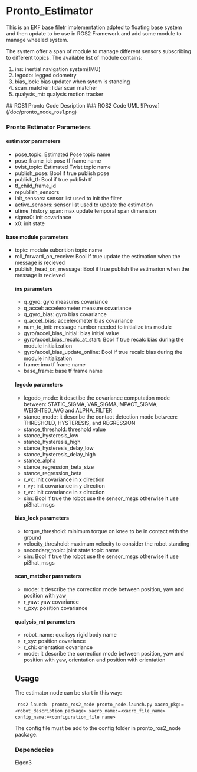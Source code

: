 # Pronto_Estimator
This is an  EKF base filetr implementation adpted to floating base system and then update to be use in ROS2 Framework and add some module to manage wheeled system.

The system offer a span of module to manage different sensors subscribing to different topics.
The available list of module contains:
<ol>
    <li>ins: inertial navigation system(IMU)</li>
    <li>legodo: legged odometry</li>
    <li>bias_lock: bias updater when sytem is standing</li>
    <li>scan_matcher: lidar scan matcher </li>
    <li>qualysis_mt: qualysis motion tracker</li>

</ol>
## ROS1 Pronto Code Desription
### ROS2 Code UML 
![Prova](/doc/pronto_node_ros1.png)

### Pronto Estimator Parameters


#### estimator parameters

<ul>
    <li>pose_topic: Estimated Pose topic name </li>
    <li>pose_frame_id: pose tf frame name  </li>
    <li>twist_topic: Estimated Twist topic name</li>
    <li>publish_pose: Bool if true publish pose </li>
    <li>publish_tf: Bool if true publish tf </li>
    <li>tf_child_frame_id </li>
    <li>republish_sensors </li>
    <li>init_sensors: sensor list used to init the filter </li>
    <li>active_sensors: sensor list used to update the estimation  </li>
    <li>utime_history_span: max update temporal span dimension </li>
    <li>sigma0: init covariance </li>
    <li>x0: init state </li>
</ul>

#### base module parameters

<ul>
    <li>topic: module subcrition topic name </li>
    <li>roll_forward_on_receive: Bool if true update the estimation when the message is recieved </li>
    <li>publish_head_on_message: Bool if true publish the estimarion when the message is recieved </li>
</il>

#### ins parameters

<ul>    
    <li>q_gyro: gyro measures covariance</li>
    <li>q_accel: accelerometer measure covariance</li>
    <li>q_gyro_bias: gyro bias covariance </li>
    <li>q_accel_bias: accelerometer bias covariance</li>
    <li>num_to_init: message number needed to initialize ins module </li>
    <li>gyro/accel_bias_initial: bias initial value </li>
    <li>gyro/accel_bias_recalc_at_start: Bool if true recalc bias during the module initialization </li>
    <li>gyro/accel_bias_update_online: Bool if true recalc bias during the module initialization </li>
    <li>frame: imu tf frame name</li>
    <li>base_frame: base tf frame name</li>
</ul>

#### legodo parameters

<ul>
    <li>legodo_mode: it desctibe the covariance computation  mode between: STATIC_SIGMA, VAR_SIGMA,IMPACT_SIGMA, WEIGHTED_AVG and ALPHA_FILTER  </li>
    <li>stance_mode: it describe the contact detection mode between: THRESHOLD, HYSTERESIS, and  REGRESSION</li>
    <li>stance_threshold: threshold value</li>
    <li>stance_hysteresis_low</li>
    <li>stance_hysteresis_high</li>
    <li>stance_hysteresis_delay_low</li>
    <li>stance_hysteresis_delay_high</li>
    <li>stance_alpha</li>
    <li>stance_regression_beta_size</li>
    <li>stance_regression_beta</li>
    <li>r_vx: init covariance in x direction </li>
    <li>r_vy: init covariance in y direction</li>
    <li>r_vz: init covariance in z direction</li>
    <li>sim: Bool if true the robot use the sensor_msgs otherwise it use pi3hat_msgs</li>
</ul>

#### bias_lock parameters

<ul>
    <li>torque_threshold: minimum torque on knee to be in contact with the ground </li>
    <li>velocity_threshold: maximum velocity to consider the robot standing</li>
    <li>secondary_topic: joint state topic name</li>
    <li>sim: Bool if true the robot use the sensor_msgs otherwise it use pi3hat_msgs</li>
</ul>

#### scan_matcher parameters

<ul>
    <li>mode: it describe the correction mode between position, yaw and position with yaw</li>
    <li>r_yaw: yaw covariance</li>
    <li>r_pxy: position covariance</li>
    
</ul>

#### qualysis_mt parameters

<ul>
    <li>robot_name: qualisys rigid body name</li>
    <li>r_xyz position covariance</li>
    <li>r_chi: orientation covariance</li>
    <li>mode: it describe the correction mode between position, yaw and position with yaw, orientation and position with orientation</li>
    
</ul>

## Usage 

The estimator node can be start in this way:

``` ros2 launch  pronto_ros2_node pronto_node.launch.py xacro_pkg:=<robot_description_package> xacro_name:=<xacro_file_name> config_name:=<configuration_file name>```

The config file must be add to the config folder in pronto_ros2_node package.
### Dependecies
Eigen3


<!-- ### Class and methods
<ol>
    <li>
    ROS_FrontEnd (Pronto Ros)
    <ul>
        <li>
        Constructor: get the topic name of the estimate position, velocity and tf from ROS parameter; at the end initialize filter state and covariance using its own method
        </li>
        <li>
        initializeState: get the initial state, pose and velocity,  from ROS parameter and set the init state variable.
        </li>
        <li>
        initializeCovariance: get the initial covariance matrix from ROS parameter and set the init covariance variable.
        </li>
        <li>
            initializeFilter: check if the sensors module are initialize and if the filter is not then initialize it.
        </li>
        <li>
            areModouleInitialize: evaluate the initialization of all the sensors that need it.
        </li>
        <li>
            addSensingModule: create the data structure for the sensor: maps and topic.
        </li>
        <li>
            InitCallback: callback to initialize the sensing module, when initialized the sensor destroy the topic.
        </li>
        <li>
            callback: data topic subscribe callback, compute the update due to the data update.
        </li>
        </li>
    </ul>
    </li>
    <li>
        InsHandlerRos(Pronto_ROS): class used by the frontend to manage the InsModule.
        <ul>
        <li>
                Constructor: build the InsModule and create its topic
            </li>
            <li>
                ProcessMessage: get the IMU message and the estimator to return the state and covariance update.
            </li>
            <li>
                processMessageInit: get the IMU message and return a boolean reporting the initialization result.
            </li>
        </ul>
    </li>
    <li>
        SensinModule (Pronto_Core): virtual class to describe generic sensor.
        <ul>
            <li>
                ProcessMessage(virtual): get the sensor data and the estimator to return the state and covariance update.
            </li>
            <li>
                processMessageInit(virtual): get the init message and return a boolean reporting the initialization result.
            </li>
        </ul>
    </li>
    <li>
        DualSensinModule (Pronto_Core): virtual class to describe a sensing module with two sensor input.
        <ul>
            <li>
                ProcessMessage(virtual): get the sensor data and the estimator to return the state and covariance update.
            </li>
            <li>
                processMessageInit(virtual): get the init message and return a boolean reporting the initialization result.
            </li>
        </ul>
    </li>
    <li>
        InsModule(Pronto_Core):
        <ul>
            <li>
                Constructor: build the inertial sensing modue from the imu configuration and the imu-body frame tranformation
            </li>
            <li>
                ProcessMessage: get the IMU data and the estimator to return the state and covariance update.
            </li>
            <li>
                processMessageInit: get the IMU init message and return a boolean reporting the initialization result.
            </li>
        </ul>
    </li>
</ol> -->

